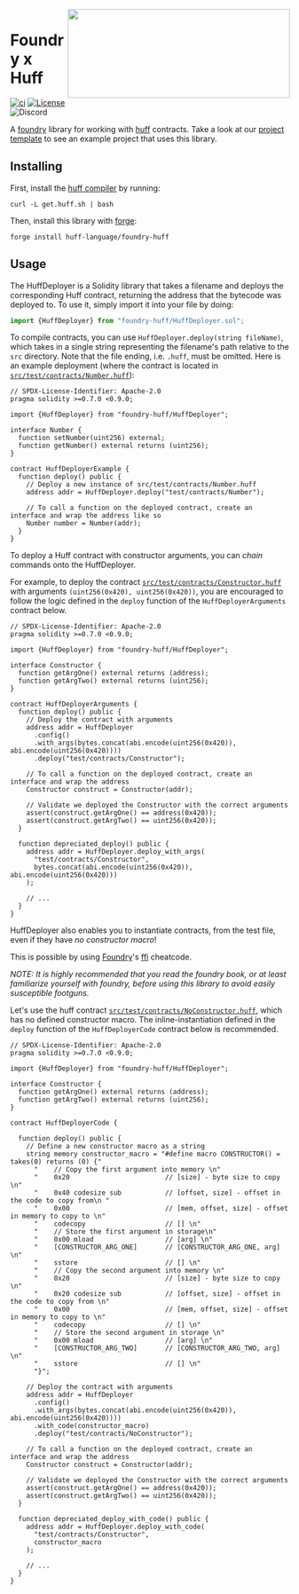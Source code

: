 <img align="right" width="400" height="160" top="140" src="./assets/foundry_huff_banner.jpg">


# Foundry x Huff

[![ci](https://github.com/huff-language/huff-rs/actions/workflows/ci.yaml/badge.svg)](https://github.com/huff-language/huff-rs/actions/workflows/ci.yaml) [![License](https://img.shields.io/badge/License-Apache_2.0-blue.svg)](https://opensource.org/licenses/Apache-2.0) ![Discord](https://img.shields.io/discord/980519274600882306)

A [foundry](https://github.com/foundry-rs/foundry) library for working with [huff](https://github.com/huff-language/huff-rs) contracts. Take a look at our [project template](https://github.com/huff-language/huff-project-template) to see an example project that uses this library.


## Installing

First, install the [huff compiler](https://github.com/huff-language/huff-rs) by running:
```
curl -L get.huff.sh | bash
```

Then, install this library with [forge](https://github.com/foundry-rs/foundry):
```
forge install huff-language/foundry-huff
```


## Usage

The HuffDeployer is a Solidity library that takes a filename and deploys the corresponding Huff contract, returning the address that the bytecode was deployed to. To use it, simply import it into your file by doing:

```js
import {HuffDeployer} from "foundry-huff/HuffDeployer.sol";
```

To compile contracts, you can use `HuffDeployer.deploy(string fileName)`, which takes in a single string representing the filename's path relative to the `src` directory. Note that the file ending, i.e. `.huff`, must be omitted.
Here is an example deployment (where the contract is located in [`src/test/contracts/Number.huff`](./src/test/contracts/Number.huff)):

```solidity
// SPDX-License-Identifier: Apache-2.0
pragma solidity >=0.7.0 <0.9.0;

import {HuffDeployer} from "foundry-huff/HuffDeployer";

interface Number {
  function setNumber(uint256) external;
  function getNumber() external returns (uint256);
}

contract HuffDeployerExample {
  function deploy() public {
    // Deploy a new instance of src/test/contracts/Number.huff
    address addr = HuffDeployer.deploy("test/contracts/Number");

    // To call a function on the deployed contract, create an interface and wrap the address like so
    Number number = Number(addr);
  }
}
```

To deploy a Huff contract with constructor arguments, you can _chain_ commands onto the HuffDeployer.

For example, to deploy the contract [`src/test/contracts/Constructor.huff`](src/test/contracts/Constructor.huff) with arguments `(uint256(0x420), uint256(0x420))`, you are encouraged to follow the logic defined in the `deploy` function of the `HuffDeployerArguments` contract below.

```solidity
// SPDX-License-Identifier: Apache-2.0
pragma solidity >=0.7.0 <0.9.0;

import {HuffDeployer} from "foundry-huff/HuffDeployer";

interface Constructor {
  function getArgOne() external returns (address);
  function getArgTwo() external returns (uint256);
}

contract HuffDeployerArguments {
  function deploy() public {
    // Deploy the contract with arguments
    address addr = HuffDeployer
      .config()
      .with_args(bytes.concat(abi.encode(uint256(0x420)), abi.encode(uint256(0x420))))
      .deploy("test/contracts/Constructor");

    // To call a function on the deployed contract, create an interface and wrap the address
    Constructor construct = Constructor(addr);

    // Validate we deployed the Constructor with the correct arguments
    assert(construct.getArgOne() == address(0x420));
    assert(construct.getArgTwo() == uint256(0x420));
  }

  function depreciated_deploy() public {
    address addr = HuffDeployer.deploy_with_args(
      "test/contracts/Constructor",
      bytes.concat(abi.encode(uint256(0x420)), abi.encode(uint256(0x420)))
    );

    // ...
  }
}
```

HuffDeployer also enables you to instantiate contracts, from the test file, even if they have _no constructor macro_!

This is possible by using [Foundry](https://github.com/foundry-rs/foundry)'s [ffi](https://book.getfoundry.sh/cheatcodes/ffi.html) cheatcode.

_NOTE: It is highly recommended that you read the foundry book, or at least familiarize yourself with foundry, before using this library to avoid easily susceptible footguns._

Let's use the huff contract [`src/test/contracts/NoConstructor.huff`](./src/test/contracts/NoConstructor.huff), which has no defined constructor macro. The inline-instantiation defined in the `deploy` function of the `HuffDeployerCode` contract below is recommended.

```solidity
// SPDX-License-Identifier: Apache-2.0
pragma solidity >=0.7.0 <0.9.0;

import {HuffDeployer} from "foundry-huff/HuffDeployer";

interface Constructor {
  function getArgOne() external returns (address);
  function getArgTwo() external returns (uint256);
}

contract HuffDeployerCode {

  function deploy() public {
    // Define a new constructor macro as a string
    string memory constructor_macro = "#define macro CONSTRUCTOR() = takes(0) returns (0) {"
      "    // Copy the first argument into memory \n"
      "    0x20                        // [size] - byte size to copy \n"
      "    0x40 codesize sub           // [offset, size] - offset in the code to copy from\n "
      "    0x00                        // [mem, offset, size] - offset in memory to copy to \n"
      "    codecopy                    // [] \n"
      "    // Store the first argument in storage\n"
      "    0x00 mload                  // [arg] \n"
      "    [CONSTRUCTOR_ARG_ONE]       // [CONSTRUCTOR_ARG_ONE, arg] \n"
      "    sstore                      // [] \n"
      "    // Copy the second argument into memory \n"
      "    0x20                        // [size] - byte size to copy \n"
      "    0x20 codesize sub           // [offset, size] - offset in the code to copy from \n"
      "    0x00                        // [mem, offset, size] - offset in memory to copy to \n"
      "    codecopy                    // [] \n"
      "    // Store the second argument in storage \n"
      "    0x00 mload                  // [arg] \n"
      "    [CONSTRUCTOR_ARG_TWO]       // [CONSTRUCTOR_ARG_TWO, arg] \n"
      "    sstore                      // [] \n"
      "}";

    // Deploy the contract with arguments
    address addr = HuffDeployer
      .config()
      .with_args(bytes.concat(abi.encode(uint256(0x420)), abi.encode(uint256(0x420))))
      .with_code(constructor_macro)
      .deploy("test/contracts/NoConstructor");

    // To call a function on the deployed contract, create an interface and wrap the address
    Constructor construct = Constructor(addr);

    // Validate we deployed the Constructor with the correct arguments
    assert(construct.getArgOne() == address(0x420));
    assert(construct.getArgTwo() == uint256(0x420));
  }

  function depreciated_deploy_with_code() public {
    address addr = HuffDeployer.deploy_with_code(
      "test/contracts/Constructor",
      constructor_macro
    );

    // ...
  }
}
```

